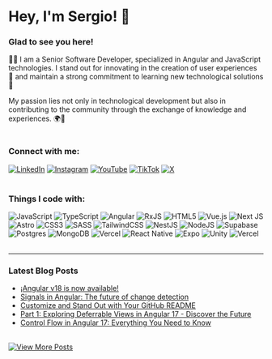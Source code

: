 # Hey, I'm Sergio! 👋

### Glad to see you here!
👨‍💻 I am a Senior Software Developer, specialized in Angular and JavaScript technologies. I stand out for innovating in the creation of user experiences 🎨 and maintain a strong commitment to learning new technological solutions 🚀

My passion lies not only in technological development but also in contributing to the community through the exchange of knowledge and experiences. 🌍💬
<br><br/>

### Connect with me:
[![LinkedIn](https://img.shields.io/badge/linkedin-%230077B5.svg?style=for-the-badge&logo=linkedin&logoColor=white)](https://www.linkedin.com/in/sergiocode91/)
[![Instagram](https://img.shields.io/badge/Instagram-%23E4405F.svg?style=for-the-badge&logo=Instagram&logoColor=white)](https://www.instagram.com/sergiocode_/)
[![YouTube](https://img.shields.io/badge/YouTube-%23FF0000.svg?style=for-the-badge&logo=YouTube&logoColor=white)](https://www.instagram.com/sergiocode_/)
[![TikTok](https://img.shields.io/badge/TikTok-%23000000.svg?style=for-the-badge&logo=TikTok&logoColor=white)](https://www.tiktok.com/@sergiocode_)
[![X](https://img.shields.io/badge/X-%23000000.svg?style=for-the-badge&logo=X&logoColor=white)](https://www.x.com/@sergiocode_)
<br><br/>

### Things I code with:
![JavaScript](https://img.shields.io/badge/javascript-%23323330.svg?style=for-the-badge&logo=javascript&logoColor=%23F7DF1E)
![TypeScript](https://img.shields.io/badge/typescript-%23007ACC.svg?style=for-the-badge&logo=typescript&logoColor=white)
![Angular](https://img.shields.io/badge/angular-%23DD0031.svg?style=for-the-badge&logo=angular&logoColor=white)
![RxJS](https://img.shields.io/badge/rxjs-%23B7178C.svg?style=for-the-badge&logo=reactivex&logoColor=white)
![HTML5](https://img.shields.io/badge/html5-%23E34F26.svg?style=for-the-badge&logo=html5&logoColor=white)
![Vue.js](https://img.shields.io/badge/vuejs-%2335495e.svg?style=for-the-badge&logo=vuedotjs&logoColor=%234FC08D)
![Next JS](https://img.shields.io/badge/Next-black?style=for-the-badge&logo=next.js&logoColor=white)
![Astro](https://img.shields.io/badge/astro-%232C2052.svg?style=for-the-badge&logo=astro&logoColor=white)
![CSS3](https://img.shields.io/badge/css3-%231572B6.svg?style=for-the-badge&logo=css3&logoColor=white)
![SASS](https://img.shields.io/badge/SASS-hotpink.svg?style=for-the-badge&logo=SASS&logoColor=white)
![TailwindCSS](https://img.shields.io/badge/tailwindcss-%2338B2AC.svg?style=for-the-badge&logo=tailwind-css&logoColor=white)
![NestJS](https://img.shields.io/badge/nestjs-%23E0234E.svg?style=for-the-badge&logo=nestjs&logoColor=white)
![NodeJS](https://img.shields.io/badge/node.js-6DA55F?style=for-the-badge&logo=node.js&logoColor=white)
![Supabase](https://img.shields.io/badge/Supabase-3ECF8E?style=for-the-badge&logo=supabase&logoColor=white)
![Postgres](https://img.shields.io/badge/postgres-%23316192.svg?style=for-the-badge&logo=postgresql&logoColor=white)
![MongoDB](https://img.shields.io/badge/MongoDB-%234ea94b.svg?style=for-the-badge&logo=mongodb&logoColor=white)
![Vercel](https://img.shields.io/badge/vercel-%23000000.svg?style=for-the-badge&logo=vercel&logoColor=white)
![React Native](https://img.shields.io/badge/react_native-%2320232a.svg?style=for-the-badge&logo=react&logoColor=%2361DAFB)
![Expo](https://img.shields.io/badge/expo-1C1E24?style=for-the-badge&logo=expo&logoColor=#D04A37)
![Unity](https://img.shields.io/badge/unity-%23000000.svg?style=for-the-badge&logo=unity&logoColor=white)
![Vercel](https://img.shields.io/badge/vercel-%23000000.svg?style=for-the-badge&logo=vercel&logoColor=white)
<br><br/>

---
### Latest Blog Posts
- [¡Angular v18 is now available!](https://www.sergiocode.dev/blog/angular-18-novedades)
- [Signals in Angular: The future of change detection](https://www.sergiocode.dev/blog/signals-angular-deteccion-de-cambios)
- [Customize and Stand Out with Your GitHub README](https://www.sergiocode.dev/blog/personaliza-y-destaca-con-tu-readme-de-github)
- [Part 1: Exploring Deferrable Views in Angular 17 - Discover the Future](https://www.sergiocode.dev/blog/descubre-deferrable-views-angular-17)
- [Control Flow in Angular 17: Everything You Need to Know](https://www.sergiocode.dev/blog/control-flow)
<br><br/>

<a href="https://www.sergiocode.dev/blog/" target="_blank">
  <img src="https://img.shields.io/badge/View%20More%20Posts-%23333.svg?style=for-the-badge&logo=blog&logoColor=white" alt="View More Posts">
</a>

